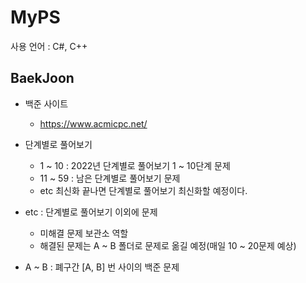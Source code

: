 # MyPS
사용 언어 : C#, C++


## BaekJoon
  - 백준 사이트
    - https://www.acmicpc.net/

  - 단계별로 풀어보기
    - 1 ~ 10 : 2022년 단계별로 풀어보기 1 ~ 10단계 문제
    - 11 ~ 59 : 남은 단계별로 풀어보기 문제
    - etc 최신화 끝나면 단계별로 풀어보기 최신화할 예정이다.


  - etc : 단계별로 풀어보기 이외에 문제
    - 미해결 문제 보관소 역할
    - 해결된 문제는 A ~ B 폴더로 문제로 옮길 예정(매일 10 ~ 20문제 예상)


  - A ~ B : 폐구간 [A, B] 번 사이의 백준 문제